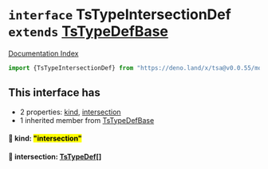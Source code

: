 # `interface` TsTypeIntersectionDef `extends` [TsTypeDefBase](../private.interface.TsTypeDefBase/README.md)

[Documentation Index](../README.md)

```ts
import {TsTypeIntersectionDef} from "https://deno.land/x/tsa@v0.0.55/mod.ts"
```

## This interface has

- 2 properties:
[kind](#-kind-intersection),
[intersection](#-intersection-tstypedef)
- 1 inherited member from [TsTypeDefBase](../private.interface.TsTypeDefBase/README.md)


#### 📄 kind: <mark>"intersection"</mark>



#### 📄 intersection: [TsTypeDef](../type.TsTypeDef/README.md)\[]



